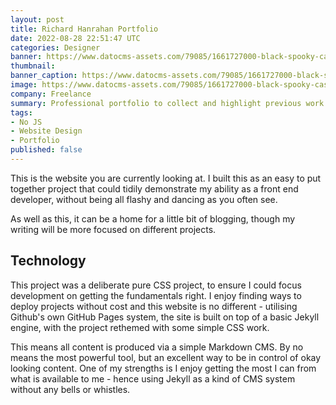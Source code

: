 ```yaml
---
layout: post
title: Richard Hanrahan Portfolio
date: 2022-08-28 22:51:47 UTC
categories: Designer
banner: https://www.datocms-assets.com/79085/1661727000-black-spooky-castle-flying-dragon-canyon-with-mountains-forest-cartoon-fantasy-illustration-with-medieval-palace-with-towers-creepy-beast-with-wings-rocks-pine-trees_107791-4592-edited.png
thumbnail:
banner_caption: https://www.datocms-assets.com/79085/1661727000-black-spooky-castle-flying-dragon-canyon-with-mountains-forest-cartoon-fantasy-illustration-with-medieval-palace-with-towers-creepy-beast-with-wings-rocks-pine-trees_107791-4592-edited.png
image: https://www.datocms-assets.com/79085/1661727000-black-spooky-castle-flying-dragon-canyon-with-mountains-forest-cartoon-fantasy-illustration-with-medieval-palace-with-towers-creepy-beast-with-wings-rocks-pine-trees_107791-4592-edited.png
company: Freelance
summary: Professional portfolio to collect and highlight previous work.
tags:
- No JS
- Website Design
- Portfolio
published: false
---
```


This is the website you are currently looking at. I built this as an easy to put together project that could tidily demonstrate my ability as a front end developer, without being all flashy and dancing as you often see.

As well as this, it can be a home for a little bit of blogging, though my writing will be more focused on different projects.

## Technology

This project was a deliberate pure CSS project, to ensure I could focus development on getting the fundamentals right. I enjoy finding ways to deploy projects without cost and this website is no different - utilising Github's own GitHub Pages system, the site is built on top of a basic Jekyll engine, with the project rethemed with some simple CSS work.

This means all content is produced via a simple Markdown CMS. By no means the most powerful tool, but an excellent way to be in control of okay looking content. One of my strengths is I enjoy getting the most I can from what is available to me - hence using Jekyll as a kind of CMS system without any bells or whistles.